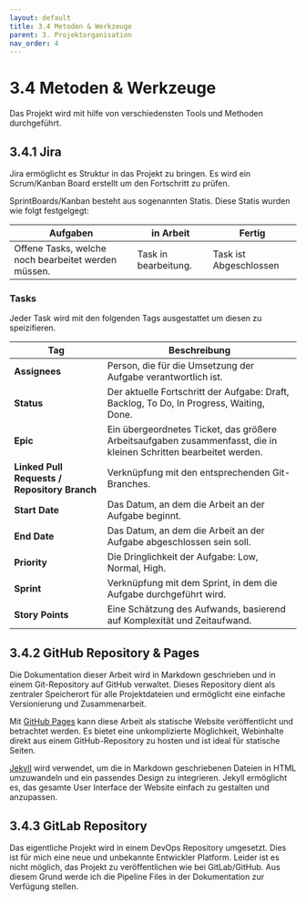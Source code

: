 ```yaml
---
layout: default
title: 3.4 Metoden & Werkzeuge
parent: 3. Projektorganisation
nav_order: 4
---
```


# 3.4 Metoden & Werkzeuge

Das Projekt wird mit hilfe von verschiedensten Tools und Methoden durchgeführt.

## 3.4.1 Jira

Jira ermöglicht es Struktur in das Projekt zu bringen. Es wird ein Scrum/Kanban Board erstellt um den Fortschritt zu prüfen.

SprintBoards/Kanban besteht aus sogenannten Statis. Diese Statis wurden wie folgt festgelgegt:

| **Aufgaben**                                        | **in Arbeit**           | **Fertig**             |  
| --------------------------------------------------- | ----------------------- | ---------------------- |
| Offene Tasks, welche noch bearbeitet werden müssen. | Task in bearbeitung.    | Task ist Abgeschlossen |

### Tasks

Jeder Task wird mit den folgenden Tags ausgestattet um diesen zu speizifieren.

| **Tag**                                  | **Beschreibung**                                                                                      |
| ---------------------------------------- | ----------------------------------------------------------------------------------------------------- |
| **Assignees**                            | Person, die für die Umsetzung der Aufgabe verantwortlich ist.                                         |
| **Status**                               | Der aktuelle Fortschritt der Aufgabe: Draft, Backlog, To Do, In Progress, Waiting, Done.              |
| **Epic**                                 | Ein übergeordnetes Ticket, das größere Arbeitsaufgaben zusammenfasst, die in kleinen Schritten bearbeitet werden. |
| **Linked Pull Requests / Repository Branch** | Verknüpfung mit den entsprechenden Git-Branches.                                                      |
| **Start Date**                           | Das Datum, an dem die Arbeit an der Aufgabe beginnt.                                                  |
| **End Date**                             | Das Datum, an dem die Arbeit an der Aufgabe abgeschlossen sein soll.                                   |
| **Priority**                             | Die Dringlichkeit der Aufgabe: Low, Normal, High.                                                     |
| **Sprint**                               | Verknüpfung mit dem Sprint, in dem die Aufgabe durchgeführt wird.                                      |
| **Story Points**                         | Eine Schätzung des Aufwands, basierend auf Komplexität und Zeitaufwand.                                |


## 3.4.2 GitHub Repository & Pages

Die Dokumentation dieser Arbeit wird in Markdown geschrieben und in einem Git-Repository auf GitHub verwaltet. Dieses Repository dient als zentraler Speicherort für alle Projektdateien und ermöglicht eine einfache Versionierung und Zusammenarbeit.

Mit [GitHub Pages](https://pages.github.com/) kann diese Arbeit als statische Website veröffentlicht und betrachtet werden. Es bietet eine unkomplizierte Möglichkeit, Webinhalte direkt aus einem GitHub-Repository zu hosten und ist ideal für statische Seiten.

[Jekyll](https://jekyllrb.com/) wird verwendet, um die in Markdown geschriebenen Dateien in HTML umzuwandeln und ein passendes Design zu integrieren. Jekyll ermöglicht es, das gesamte User Interface der Website einfach zu gestalten und anzupassen.

## 3.4.3 GitLab Repository

Das eigentliche Projekt wird in einem DevOps Repository umgesetzt. Dies ist für mich eine neue und unbekannte Entwickler Platform. 
Leider ist es nicht möglich, das Projekt zu veröffentlichen wie bei GitLab/GitHub. Aus diesem Grund werde ich die Pipeline Files in der Dokumentation zur Verfügung stellen.